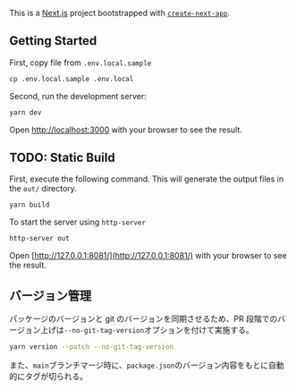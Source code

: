 This is a [Next.js](https://nextjs.org/) project bootstrapped with [`create-next-app`](https://github.com/vercel/next.js/tree/canary/packages/create-next-app).

## Getting Started

First, copy file from `.env.local.sample`

```bash
cp .env.local.sample .env.local
```

Second, run the development server:

```bash
yarn dev
```

Open [http://localhost:3000](http://localhost:3000) with your browser to see the result.

## TODO: Static Build

First, execute the following command. This will generate the output files in the `out/` directory.

```bash
yarn build
```

To start the server using `http-server`

```bash
http-server out
```

Open [http://127.0.0.1:8081/](http://127.0.0.1:8081/) with your browser to see the result.

## バージョン管理

パッケージのバージョンと git のバージョンを同期させるため、PR 段階でのバージョン上げは`--no-git-tag-version`オプションを付けて実施する。

```bash
yarn version --patch --no-git-tag-version
```

また、`main`ブランチマージ時に、`package.json`のバージョン内容をもとに自動的にタグが切られる。
